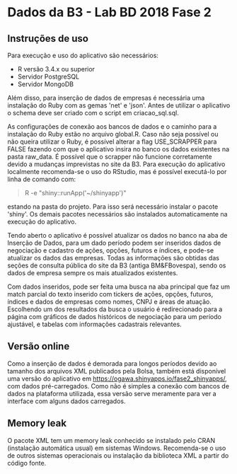 # Dados da B3 - Lab BD 2018 Fase 2

## Instruções de uso

Para execução e uso do aplicativo são necessários:

- R versão 3.4.x ou superior
- Servidor PostgreSQL
- Servidor MongoDB

Além disso, para inserção de dados de empresas é necessária uma instalação do Ruby com as gemas 'net' e 'json'. 
Antes de utilizar o aplicativo o schema deve ser criado com o script em criacao_sql.sql.

As configurações de conexão aos bancos de dados e o caminho para a instalação do Ruby estão no arquivo global.R. Caso não seja possível ou não queira utilizar o Ruby, é possível alterar a flag USE_SCRAPPER para FALSE fazendo com que o aplicativo insira no banco os dados existentes na pasta raw_data. É possível que o scrapper não funcione 
corretamente devido a mudanças imprevistas no site da B3. 
Para execução do aplicativo localmente recomenda-se o uso do RStudio, mas é possível executá-lo por linha de comando com:

> R -e "shiny::runApp('~/shinyapp')"

estando na pasta do projeto. Para isso será necessário instalar o pacote 'shiny'. Os demais pacotes necessários são instalados automaticamente 
na execução do aplicativo. 

Tendo aberto o aplicativo é possível atualizar os dados no banco na aba de Inserção de Dados, para um dado período podem ser inseridos dados de negociação e cadastro de ações, opções, futuros e índices, e pode-se atualizar os dados das empresas. Todas as informações são obtidas das seções de consulta pública do site da B3 (antiga BM&FBovespa), sendo os dados de empresa sempre os mais atualizados existentes. 

Com dados inseridos, pode ser feita uma busca na aba principal que faz um match parcial do texto inserido com tickers de ações, opções, futuros, índices e dados de empresas como nomes, CNPJ e áreas de atuação. Escolhendo um dos resultados da busca o usuário é redirecionado para a página com gráficos de dados históricos de negociação para um período ajustável, e tabelas com informações cadastrais relevantes. 

## Versão online

Como a inserção de dados é demorada para longos períodos devido ao tamanho dos arquivos XML publicados pela Bolsa, também está disponível uma versão do aplicativo em https://ogawa.shinyapps.io/fase2_shinyapps/, com 
dados pré-carregados. Como não é simples a conexão com bancos de dados na plataforma utilizada, essa versão serve meramente para ver 
a interface com alguns dados carregados. 

## Memory leak

O pacote XML tem um memory leak conhecido se instalado pelo CRAN (instalação automática usual) em sistemas Windows. Recomenda-se o uso de 
outros sistemas operacionais ou instalação da biblioteca XML a partir do código fonte. 
